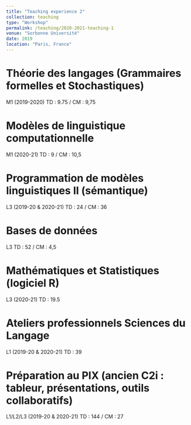 ```yaml
---
title: "Teaching experience 2"
collection: teaching
type: "Workshop"
permalink: /teaching/2020-2021-teaching-1
venue: "Sorbonne Université"
date: 2019
location: "Paris, France"
---
```



Théorie des langages (Grammaires formelles et Stochastiques)
=====
M1 (2019-2020) TD : 9.75 / CM : 9,75

Modèles de linguistique computationnelle
=====
M1 (2020-21) TD : 9 / CM : 10,5



Programmation de modèles linguistiques II (sémantique)
=====
L3 (2019-20 & 2020-21) TD : 24 / CM : 36



Bases de données
=====
L3 TD : 52 / CM : 4,5

Mathématiques et Statistiques (logiciel R)
=====
L3 (2020-21) TD : 19.5


Ateliers professionnels Sciences du Langage 
=====
L1 (2019-20 & 2020-21) TD : 39



Préparation au PIX (ancien C2i : tableur, présentations, outils collaboratifs)
=====
L1/L2/L3 (2019-20 & 2020-21) TD : 144 / CM : 27

